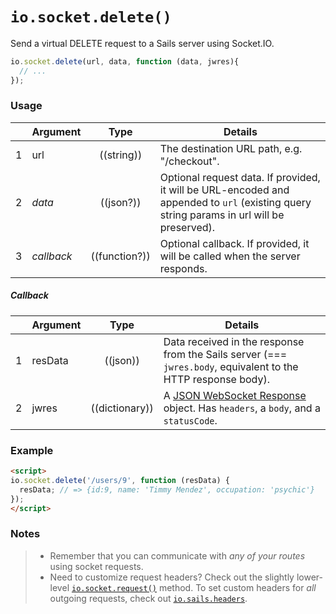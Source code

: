 # `io.socket.delete()`

Send a virtual DELETE request to a Sails server using Socket.IO.

```js
io.socket.delete(url, data, function (data, jwres){
  // ...
});
```


### Usage

|   | Argument   | Type         | Details |
|---|------------|:------------:|---------|
| 1 | url        | ((string))   | The destination URL path, e.g. "/checkout".
| 2 | _data_     | ((json?))    | Optional request data. If provided, it will be URL-encoded and appended to `url` (existing query string params in url will be preserved).
| 3 | _callback_ | ((function?)) | Optional callback. If provided, it will be called when the server responds.

##### Callback

|   | Argument  | Type         | Details |
|---|-----------|:------------:|---------|
| 1 | resData   | ((json))        | Data received in the response from the Sails server (=== `jwres.body`, equivalent to the HTTP response body).
| 2 | jwres     | ((dictionary))      | A [JSON WebSocket Response](https://github.com/balderdashy/sails/blob/master/docs/PAGE_NEEDED.md) object.  Has `headers`, a `body`, and a `statusCode`.


### Example

```html
<script>
io.socket.delete('/users/9', function (resData) {
  resData; // => {id:9, name: 'Timmy Mendez', occupation: 'psychic'}
});
</script>
```


### Notes
> + Remember that you can communicate with _any of your routes_ using socket requests.
> + Need to customize request headers?  Check out the slightly lower-level [`io.socket.request()`](https://sailsjs.com/documentation/reference/web-sockets/socket-client/io-socket-request) method. To set custom headers for _all_ outgoing requests, check out [`io.sails.headers`](https://sailsjs.com/documentation/reference/web-sockets/socket-client/io-sails).


<docmeta name="displayName" value="io.socket.delete()">
<docmeta name="pageType" value="method">
